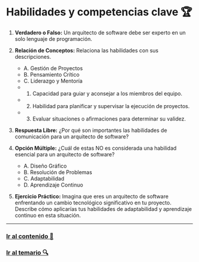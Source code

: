 # Habilidades y competencias clave 🏆

1. **Verdadero o Falso:** Un arquitecto de software debe ser experto en un solo lenguaje de programación.
   
2. **Relación de Conceptos:** Relaciona las habilidades con sus descripciones.
   - A. Gestión de Proyectos
   - B. Pensamiento Crítico
   - C. Liderazgo y Mentoría
   - 1. Capacidad para guiar y aconsejar a los miembros del equipo.
   - 2. Habilidad para planificar y supervisar la ejecución de proyectos.
   - 3. Evaluar situaciones o afirmaciones para determinar su validez.

3. **Respuesta Libre:** ¿Por qué son importantes las habilidades de comunicación para un arquitecto de software?

4. **Opción Múltiple:** ¿Cuál de estas NO es considerada una habilidad esencial para un arquitecto de software?
   - A. Diseño Gráfico
   - B. Resolución de Problemas
   - C. Adaptabilidad
   - D. Aprendizaje Continuo

5. **Ejercicio Práctico:** Imagina que eres un arquitecto de software enfrentando un cambio tecnológico significativo en tu proyecto. Describe cómo aplicarías tus habilidades de adaptabilidad y aprendizaje continuo en esta situación.

---

### [Ir al contenido 📝](../../temario/01-introduccion/habilidades.md)

### [Ir al temario 🔍](../../readme.md)
